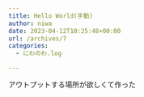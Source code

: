 ```yaml
---
title: Hello World(手動)
author: niwa
date: 2023-04-12T10:25:48+00:00
url: /archives/7
categories:
  - にわのわ.log

---
```

アウトプットする場所が欲しくて作った